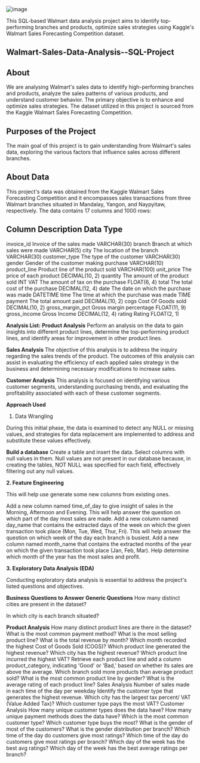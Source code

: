 ![image](https://github.com/user-attachments/assets/dda870e1-1fe2-47ac-b1d8-504e6b341ac3)


This SQL-based Walmart data analysis project aims to identify top-performing branches and products, optimize sales strategies using Kaggle's Walmart Sales Forecasting Competition dataset.

**Walmart-Sales-Data-Analysis--SQL-Project**
---------------------------------------------------------------------------------------------------------------------------------------------------------------------------------------------------------------------------------------------
**About**
---------------------------------------------------------------------------------------------------------------------------------------------------------------------------------------------------------------------------------------------
We are analysing Walmart's sales data to identify high-performing branches and products, analyze the sales patterns of various products, and understand customer behavior. The primary objective is to enhance and optimize sales strategies. The dataset utilized in this project is sourced from the Kaggle Walmart Sales Forecasting Competition.

**Purposes of the Project**
---------------------------------------------------------------------------------------------------------------------------------------------------------------------------------------------------------------------------------------------
The main goal of this project is to gain understanding from Walmart's sales data, exploring the various factors that influence sales across different branches.

**About Data**
---------------------------------------------------------------------------------------------------------------------------------------------------------------------------------------------------------------------------------------------
This project's data was obtained from the Kaggle Walmart Sales Forecasting Competition and it encompasses sales transactions from three Walmart branches situated in Mandalay, Yangon, and Naypyitaw, respectively. The data contains 17 columns and 1000 rows:

**Column	Description	Data Type**
---------------------------------------------------------------------------------------------------------------------------------------------------------------------------------------------------------------------------------------------
invoice_id	Invoice of the sales made	VARCHAR(30)
branch	Branch at which sales were made	VARCHAR(5)
city	The location of the branch	VARCHAR(30)
customer_type	The type of the customer	VARCHAR(30)
gender	Gender of the customer making purchase	VARCHAR(10)
product_line	Product line of the product sold	VARCHAR(100)
unit_price	The price of each product	DECIMAL(10, 2)
quantity	The amount of the product sold	INT
VAT	The amount of tax on the purchase	FLOAT(6, 4)
total	The total cost of the purchase	DECIMAL(12, 4)
date	The date on which the purchase was made	DATETIME
time	The time at which the purchase was made	TIME
payment	The total amount paid	DECIMAL(10, 2)
cogs	Cost Of Goods sold	DECIMAL(10, 2)
gross_margin_pct	Gross margin percentage	FLOAT(11, 9)
gross_income	Gross Income	DECIMAL(12, 4)
rating	Rating	FLOAT(2, 1)

**Analysis List:**
**Product Analysis**
Perform an analysis on the data to gain insights into different product lines, determine the top-performing product lines, and identify areas for improvement in other product lines.

**Sales Analysis**
The objective of this analysis is to address the inquiry regarding the sales trends of the product. The outcomes of this analysis can assist in evaluating the efficiency of each applied sales strategy in the business and determining necessary modifications to increase sales.

**Customer Analysis**
This analysis is focused on identifying various customer segments, understanding purchasing trends, and evaluating the profitability associated with each of these customer segments.

**Approach Used**
1. Data Wrangling

During this initial phase, the data is examined to detect any NULL or missing values, and strategies for data replacement are implemented to address and substitute these values effectively.

**Build a database**
Create a table and insert the data.
Select columns with null values in them. Null values are not present in our database because, in creating the tables, NOT NULL was specified for each field, effectively filtering out any null values.

**2. Feature Engineering**

This will help use generate some new columns from existing ones.

Add a new column named time_of_day to give insight of sales in the Morning, Afternoon and Evening. This will help answer the question on which part of the day most sales are made.
Add a new column named day_name that contains the extracted days of the week on which the given transaction took place (Mon, Tue, Wed, Thur, Fri). This will help answer the question on which week of the day each branch is busiest.
Add a new column named month_name that contains the extracted months of the year on which the given transaction took place (Jan, Feb, Mar). Help determine which month of the year has the most sales and profit.


**3. Exploratory Data Analysis (EDA)**

Conducting exploratory data analysis is essential to address the project's listed questions and objectives.

**Business Questions to Answer**
**Generic Questions**
How many distinct cities are present in the dataset?

In which city is each branch situated?

**Product Analysis**
How many distinct product lines are there in the dataset?
What is the most common payment method?
What is the most selling product line?
What is the total revenue by month?
Which month recorded the highest Cost of Goods Sold (COGS)?
Which product line generated the highest revenue?
Which city has the highest revenue?
Which product line incurred the highest VAT?
Retrieve each product line and add a column product_category, indicating 'Good' or 'Bad,' based on whether its sales are above the average.
Which branch sold more products than average product sold?
What is the most common product line by gender?
What is the average rating of each product line?
Sales Analysis
Number of sales made in each time of the day per weekday
Identify the customer type that generates the highest revenue.
Which city has the largest tax percent/ VAT (Value Added Tax)?
Which customer type pays the most VAT?
Customer Analysis
How many unique customer types does the data have?
How many unique payment methods does the data have?
Which is the most common customer type?
Which customer type buys the most?
What is the gender of most of the customers?
What is the gender distribution per branch?
Which time of the day do customers give most ratings?
Which time of the day do customers give most ratings per branch?
Which day of the week has the best avg ratings?
Which day of the week has the best average ratings per branch?
